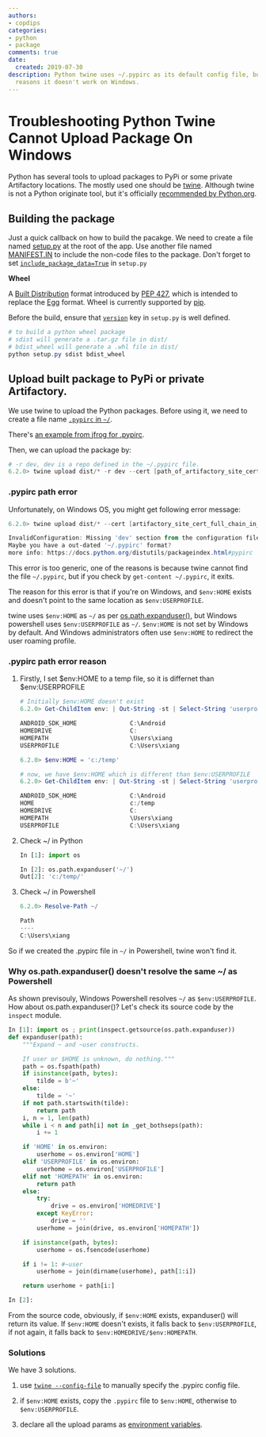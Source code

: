 ```yaml
---
authors:
- copdips
categories:
- python
- package
comments: true
date:
  created: 2019-07-30
description: Python twine uses ~/.pypirc as its default config file, but for some
  reasons it doesn't work on Windows.
---
```


# Troubleshooting Python Twine Cannot Upload Package On Windows

Python has several tools to upload packages to PyPi or some private Artifactory locations. The mostly used one should be [twine](https://twine.readthedocs.io/en/latest/). Although twine is not a Python originate tool, but it's officially [recommended by Python.org](https://packaging.python.org/tutorials/packaging-projects/#uploading-the-distribution-archives).

## Building the package

Just a quick callback on how to build the pacakge. We need to create a file named [setup.py](https://docs.python.org/3.7/distutils/setupscript.html) at the root of the app. Use another file named [MANIFEST.IN](https://docs.python.org/3/distutils/sourcedist.html#specifying-the-files-to-distribute) to include the non-code files to the package. Don't forget to set [`include_package_data=True`](https://python-packaging.readthedocs.io/en/latest/non-code-files.html) in `setup.py`

**Wheel**

<!-- more -->

>
A [Built Distribution](https://packaging.python.org/glossary/#term-built-distribution) format introduced by [PEP 427](https://www.python.org/dev/peps/pep-0427), which is intended to replace the [Egg](https://packaging.python.org/glossary/#term-egg) format. Wheel is currently supported by [pip](https://packaging.python.org/key_projects/#pip).

<!-- more -->

Before the build, ensure that [`version`](https://packaging.python.org/guides/distributing-packages-using-setuptools/#choosing-a-versioning-scheme) key in `setup.py` is well defined.

```powershell
# to build a python wheel package
# sdist will generate a .tar.gz file in dist/
# bdist_wheel will generate a .whl file in dist/
python setup.py sdist bdist_wheel
```

## Upload built package to PyPi or private Artifactory.

We use twine to upload the Python packages. Before using it, we need to create a file name [`.pypirc` in `~/`](https://github.com/pypa/twine/blob/master/twine/utils.py#L57).

There's [an example from jfrog for .pypirc](https://www.jfrog.com/confluence/display/RTF/PyPI+Repositories#PyPIRepositories-PublishingtoArtifactory).

Then, we can upload the package by:

```powershell
# -r dev, dev is a repo defined in the ~/.pypirc file.
6.2.0> twine upload dist/* -r dev --cert [path_of_artifactory_site_cert_bundle_full_chain_in_pem_format_it_seems_that_no_param_to_ignore_ssl_error_with_twine]
```

### .pypirc path error

Unfortunately, on Windows OS, you might get following error message:

```powershell
6.2.0> twine upload dist/* --cert [artifactory_site_cert_full_chain_in_pem_format] -r dev

InvalidConfiguration: Missing 'dev' section from the configuration file or not a complete URL in --repository-url.
Maybe you have a out-dated '~/.pypirc' format?
more info: https://docs.python.org/distutils/packageindex.html#pypirc
```

This error is too generic, one of the reasons is because twine cannot find the file `~/.pypirc`, but if you check by `get-content ~/.pypirc`, it exits.

The reason for this error is that if you're on Windows, and `$env:HOME` exists and doesn't point to the same location as `$env:USERPROFILE`.

twine uses `$env:HOME` as `~/` as per [os.path.expanduser()](https://github.com/pypa/twine/blob/579f3fe60f2333972ba0260f44033ee1889ca3ca/twine/utils.py#L70), but Windows powershell uses `$env:USERPROFILE` as `~/`. `$env:HOME` is not set by Windows by default. And Windows administrators often use `$env:HOME` to redirect the user roaming profile.

### .pypirc path error reason

1. Firstly, I set $env:HOME to a temp file, so it is differnet than $env:USERPROFILE

    ```powershell
    # Initially $env:HOME doesn't exist
    6.2.0> Get-ChildItem env: | Out-String -st | Select-String 'userpro|home'

    ANDROID_SDK_HOME               C:\Android
    HOMEDRIVE                      C:
    HOMEPATH                       \Users\xiang
    USERPROFILE                    C:\Users\xiang

    6.2.0> $env:HOME = 'c:/temp'

    # now, we have $env:HOME which is different than $env:USERPROFILE
    6.2.0> Get-ChildItem env: | Out-String -st | Select-String 'userpro|home'

    ANDROID_SDK_HOME               C:\Android
    HOME                           c:/temp
    HOMEDRIVE                      C:
    HOMEPATH                       \Users\xiang
    USERPROFILE                    C:\Users\xiang
    ```

1. Check ~/ in Python
    ```python
    In [1]: import os

    In [2]: os.path.expanduser('~/')
    Out[2]: 'c:/temp/'
    ```

2. Check ~/ in Powershell
    ```powershell
    6.2.0> Resolve-Path ~/

    Path
    ----
    C:\Users\xiang
    ```

So if we created the .pypirc file in `~/` in Powershell, twine won't find it.

### Why os.path.expanduser() doesn't resolve the same ~/ as Powershell

As shown previsouly, Windows Powershell resolves `~/` as `$env:USERPROFILE`. How about os.path.expanduser()? Let's check its source code by the `inspect` module.

```python
In [1]: import os ; print(inspect.getsource(os.path.expanduser))
def expanduser(path):
    """Expand ~ and ~user constructs.

    If user or $HOME is unknown, do nothing."""
    path = os.fspath(path)
    if isinstance(path, bytes):
        tilde = b'~'
    else:
        tilde = '~'
    if not path.startswith(tilde):
        return path
    i, n = 1, len(path)
    while i < n and path[i] not in _get_bothseps(path):
        i += 1

    if 'HOME' in os.environ:
        userhome = os.environ['HOME']
    elif 'USERPROFILE' in os.environ:
        userhome = os.environ['USERPROFILE']
    elif not 'HOMEPATH' in os.environ:
        return path
    else:
        try:
            drive = os.environ['HOMEDRIVE']
        except KeyError:
            drive = ''
        userhome = join(drive, os.environ['HOMEPATH'])

    if isinstance(path, bytes):
        userhome = os.fsencode(userhome)

    if i != 1: #~user
        userhome = join(dirname(userhome), path[1:i])

    return userhome + path[i:]

In [2]:
```

From the source code, obviously, if `$env:HOME` exists, expanduser() will return its value. If `$env:HOME` doesn't exists, it falls back to `$env:USERPROFILE`, if not again, it falls back to `$env:HOMEDRIVE/$env:HOMEPATH`.

### Solutions

We have 3 solutions.

1. use [`twine --config-file`](https://twine.readthedocs.io/en/latest/#twine-upload) to manually specify the .pypirc config file.

1. if `$env:HOME` exists, copy the `.pypirc` file to `$env:HOME`, otherwise to `$env:USERPROFILE`.

1. declare all the upload params as [environment variables](https://twine.readthedocs.io/en/latest/#environment-variables).
